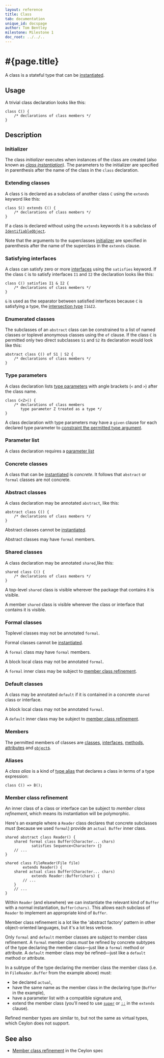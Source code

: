 ```yaml
---
layout: reference
title: Class
tab: documentation
unique_id: docspage
author: Tom Bentley
milestone: Milestone 1
doc_root: ../../..
---
```


# #{page.title}

A class is a stateful type that can be 
[instantiated](../../expression/class-instantiation).

## Usage 

A trivial class declaration looks like this:

<!-- id:c -->
    class C() {
        /* declarations of class members */
    }


## Description

### Initializer

The class *initializer* executes when instances of the class are created
(also known as [*class instantiation*](../../expression/class-instantiation)). 
The parameters to the initializer are specified in parenthesis after the 
name of the class in the `class` declaration.

### Extending classes

A class `S` is declared as a subclass of another class `C` using the `extends` 
keyword like this:

<!-- cat-id:c -->
    class S() extends C() {
        /* declarations of class members */
    }

If a class is declared without using the `extends` keywords it is a subclass of
[`IdentifiableObject`](#{site.urls.apidoc_current}/ceylon/language/class_IdentifiableObject.html).

Note that the arguments to the superclasses [initializer](#initializer) are 
specified in parenthesis after the name of the superclass in the `extends` 
clause. 

### Satisfying interfaces

A class can satisfy zero or more [interfaces](../interface) using the 
`satisfies` keyword. If the class `C` is to satisfy interfaces `I1` and `I2` the 
declaration looks like this:

<!-- cat: interface I1 {} interface I2 {} -->
    class C() satisfies I1 & I2 {
        /* declarations of class members */
    }

`&` is used as the separator between satisfied interfaces because `C` is 
satisfying a type, the 
[intersection type](../type#intersection_types) `I1&I2`.

### Enumerated classes

The subclasses of an `abstract` class can be constrained to a list of named 
classes or toplevel anonymous classes using the `of` clause. 
If the class `C` is permitted only two direct 
subclasses `S1` and `S2` its declaration would look like this:

    abstract class C() of S1 | S2 {
        /* declarations of class members */
    }
<!-- cat: class S1() extends C() {} -->
<!-- cat: class S2() extends C() {} -->

### Type parameters

A class declaration lists [type parameters](../type-parameters) with angle brackets (`<` and `>`) 
after the class name. 

    class C<Z>() {
        /* declarations of class members 
           type parameter Z treated as a type */
    }

A class declaration with type parameters may have a `given` clause for each declared type parameter 
to [constraint the permitted type argument](../type-parameters#constraints).

### Parameter list

A class declaration requires a [parameter list](../parameter-list)

### Concrete classes

A class that can be [instantiated](../../expression/class-instantiation) is 
*concrete*. It follows that `abstract` or `formal` classes are not concrete.

### Abstract classes

A class declaration may be annotated `abstract`, like this:

    abstract class C() {
        /* declarations of class members */
    }

Abstract classes cannot be [instantiated](../../expression/class-instantiation).

Abstract classes may have `formal` members. 

### Shared classes

A class declaration may be annotated `shared`,like this:

    shared class C() {
        /* declarations of class members */
    }

A top-level `shared` class is visible wherever the package that contains it is 
visible.

A member `shared` class is visible wherever the class or interface that 
contains it is visible.

### Formal classes

Toplevel classes may not be annotated `formal`.

Formal classes cannot be [instantiated](../../expression/class-instantiation).

A `formal` class may have `formal` members.

A block local class may not be annotated `formal`.

A `formal` inner class may be subject to 
[member class refinement](#member_class_refinement). 

### Default classes

A class may be annotated `default` if it is contained in a concrete `shared` 
class or interface. 

A block local class may not be annotated `formal`.

A `default` inner class may be subject to 
[member class refinement](#member_class_refinement). 

### Members

The permitted members of classes are [classes](../class), 
[interfaces](../interface), 
[methods](../method), 
[attributes](../attribute)
and [`object`s](../object).

### Aliases

A *class alias* is a kind of [type alias](../type-alias) that declares a 
class in terms of a type expression:

<!-- cat: class B() {} -->
    class C() => B();


### Member class refinement

An inner class of a class or interface can be subject to 
*member class refinement*, which means its instantiation will be 
polymorphic. 

Here's an example where a `Reader` class declares that concrete 
subclasses *must* (because we used `formal`) provide an `actual Buffer` 
inner class.

    shared abstract class Reader() {
        shared formal class Buffer(Character... chars) 
                satisfies Sequence<Character> {}
        // ...
    }

    shared class FileReader(File file) 
            extends Reader() {
        shared actual class Buffer(Character... chars) 
                extends Reader::Buffer(chars) {
            // ...
        }
        // ...
    }
    
Within `Reader` (and elsewhere) we can instantiate the relevant kind of 
`Buffer` with a normal instantiation, `Buffer(chars)`. This allows each 
subclass of `Reader` to implement an appropriate kind of `Buffer`.

Member class refinement is a lot like the 'abstract factory' pattern in
other object-oriented languages, but it's a lot less verbose.

Only `formal` and `default` member classes are subject to member class 
refinement. A `formal` member class *must* be refined by concrete subtypes 
of the type declaring the member class&mdash;just like a `formal` method or 
attribute. A `default` member class *may* be refined&mdash;just like
a `default` method or attribute.

In a subtype of the type declaring the member class the member class 
(i.e. in `FileReader.Buffer` from the example above) must:

* be declared `actual`,
* have the same name as the member class in the declaring type (`Buffer` in 
  the example),
* have a parameter list with a compatible signature and,
* extend the member class (you'll need to use 
  [`super`](../../expression/super) or [`::`](../../expression/supertype-access) 
  in the `extends` clause).

Refined member types are similar to, but not the same as virtual types, which 
Ceylon does not support.

## See also

* [Member class refinement](#{page.doc_root}/#{site.urls.spec_relative}#refiningmemberclasses) in the Ceylon spec
